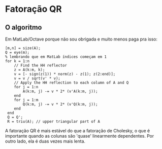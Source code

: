 # Fatoração QR


## O algoritmo

Em MatLab/Octave porque não sou obrigada e muito menos paga pra isso:

```
[m,n] = size(A);
Q = eye(m);
% lembrando que em MatLab índices começam em 1
for k = 1:n
    // Find the HH reflector
    z = A(k:m, k);
    v = [- sign(z(1)) * norm(z) - z(1); z(2:end)];
    v = v / sqrt(v' * v);
    // Apply the HH reflection to each column of A and Q
    for j = 1:n
        A(k:m, j) -= v * 2* (v'A(k:m, j));
    end
    for j = 1:m
        Q(k:m, j) -= v * 2* (v'Q(k:m, j));
    end
 end
 Q = Q';
 R = triu(A); // upper triangular part of A
```

A fatoração QR é mais estável do que a fatoração de Cholesky, o que é importante
quando as colunas são 'quase' linearmente dependentes. Por outro lado, ela é
duas vezes mais lenta.
